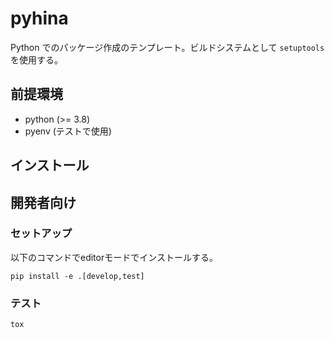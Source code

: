 # pyhina

Python でのパッケージ作成のテンプレート。ビルドシステムとして `setuptools` を使用する。

## 前提環境

- python (>= 3.8)
- pyenv (テストで使用)

## インストール

## 開発者向け

### セットアップ

以下のコマンドでeditorモードでインストールする。

```shell
pip install -e .[develop,test]
```

### テスト

```shell
tox
```